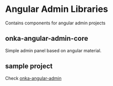 # Angular Admin Libraries

Contains components for angular admin projects

## onka-angular-admin-core

Simple admin panel based on angular material. 

## sample project

Check [onka-angular-admin](https://github.com/onka13/onka-angular-admin) 
